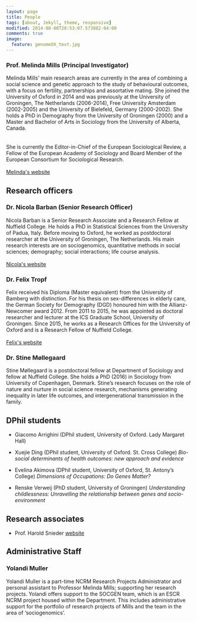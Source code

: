 ```yaml
---
layout: page
title: People
tags: [about, Jekyll, theme, responsive]
modified: 2014-08-08T20:53:07.573882-04:00
comments: true
image:
  feature: genomeOX_text.jpg
---
```




### Prof. Melinda Mills (Principal Investigator)
 Melinda Mills’ main research areas are currently in the area of combining a social science and genetic approach to the study of behavioural outcomes, with a focus on fertility, partnerships and assortative mating. She joined the University of Oxford in 2014 and was previously at the University of Groningen, The Netherlands (2006-2014), Free University Amsterdam (2002-2005) and the University of Bielefeld, Germany (2000-2002). She holds a PhD in Demography from the University of Groningen (2000) and a Master and Bachelor of Arts in Sociology from the University of Alberta, Canada.
<br><br><br>
She is currently the Editor-in-Chief of the European Sociological Review, a Fellow of the European Academy of Sociology and Board Member of the European Consortium for Sociological Research.​
<br><br>
[Melinda's website](http://www.melindacmills.com)
 
## Research officers

### Dr. Nicola Barban (Senior Research Officer)
Nicola Barban is a Senior Research Associate and a Research Fellow at Nuffield College. He holds a PhD in Statistical Sciences from the University of Padua, Italy. Before moving to Oxford, he worked as postdoctoral researcher at the University of Groningen, The Netherlands. His main  research interests are on sociogenomics, quantitative methods in social sciences; demography; social interactions; life course analysis.
<br><br>
[Nicola's website](http://www.nicolabarban.com)


### Dr. Felix Tropf 
Felix received his Diploma (Master equivalent) from the University of Bamberg with distinction. For his thesis on sex-differences in elderly care, the German Society for Demography (DGD) honoured him with the Allianz-Newcomer award 2012. From 2011 to 2015, he was appointed as doctoral researcher and lecturer at the ICS Graduate School, University of Groningen. Since 2015, he works as a Research Offices for the University of Oxford and is a Research Fellow of Nuffield College. <br><br>
[Felix's website](http://www.felix-tropf.com)

### Dr. Stine  Møllegaard
Stine Møllegaard is a postdoctoral fellow at Department of Sociology and fellow at Nuffield College. She holds a PhD (2016) in Sociology from University of Copenhagen, Denmark. Stine’s research focuses on the role of nature and nurture in social science research, mechanisms generating inequality in later life outcomes, and intergenerational transmission in the family. 

## DPhil students

* Giacomo Arrighini (DPhil student, University of Oxford. Lady Margaret Hall)

* Xuejie Ding (DPhil student, University of Oxford. St. Cross College) *Bio-social determinants of health outcomes: new approach and evidence*

* Evelina Akimova (DPhil student, University of Oxford, St. Antony’s College) *Dimensions of Occupations: Do Genes Matter?*

* Renske Verweij (PhD student, University of Groningen) *Understanding childlessness: Unravelling the relationship between genes and socio-environment*


## Research associates

* Prof. Harold Snieder [website](http://www.rug.nl/staff/h.snieder/)

## Administrative Staff

### Yolandi Muller
Yolandi Muller is a part-time NCRM Research Projects Administrator and personal assistant to Professor Melinda Mills; supporting her research projects. Yolandi offers support to the SOCGEN team, which is an ESCR NCRM project housed within the Department. This includes administrative support for the portfolio of research projects of Mills and the team in the area of ‘sociogenomics’.

[melinda_pic]: ../images/bio-photo-2.jpg
[nicola_pic]: ../images/bio-photo-2.jpg
[felix_pic]: ../images/bio-photo-2.jpg